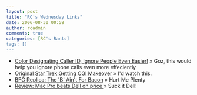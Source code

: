 ```yaml
---
layout: post
title: "RC's Wednesday Links"
date: 2006-08-30 00:58
author: rcadmin
comments: true
categories: [RC's Rants]
tags: []
---
```

<ul>
<li><a href="http://services.newsgator.com/redirect/attn.ashx?uid=349852&amp;fid=79&amp;pid=1353690398&amp;t=1&amp;u=http%3A%2F%2Fgizmodo.com%2Fgadgets%2Fgadgets%2Fcolor-designating-caller-id-ignore-people-even-easier-197358.php" title="Color Designating Caller ID, Ignore People Even Easier!">Color Designating Caller ID, Ignore People Even Easier!</a> &raquo; Goz, this would help you ignore phone calls even more effeciently</li>
<li><a href="http://services.newsgator.com/redirect/attn.ashx?uid=349852&amp;fid=334445&amp;pid=1353081580&amp;t=1&amp;u=http%3A%2F%2Frss.slashdot.org%2F~r%2FSlashdot%2Fslashdot%2F~3%2F17328128%2Farticle.pl" title="Original Star Trek Getting CGI Makeover">Original Star Trek Getting CGI Makeover</a> &raquo; I'd watch this.</li>
<li><a href="http://gizmodo.com/gadgets/toys/bfg-replica-the-b-aint-for-bacon-196919.php" title="BFG Replica: The 'B' Ain't For Bacon">BFG Replica: The 'B' Ain't For Bacon</a> &raquo; Hurt Me Plenty</li>
<li><a href="http://news.yahoo.com/s/ap/20060823/ap_on_hi_te/tech_test_mac_pro_3" title=" Review: Mac Pro beats Dell on price "> Review: Mac Pro beats Dell on price </a> &raquo; Suck it Dell!</li>
</ul>

